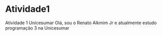 # Atividade1
Atividade 1 Unicesumar 
Olá, sou o Renato Alkmim Jr e atualmente estudo programação 3 na Unicesumar

